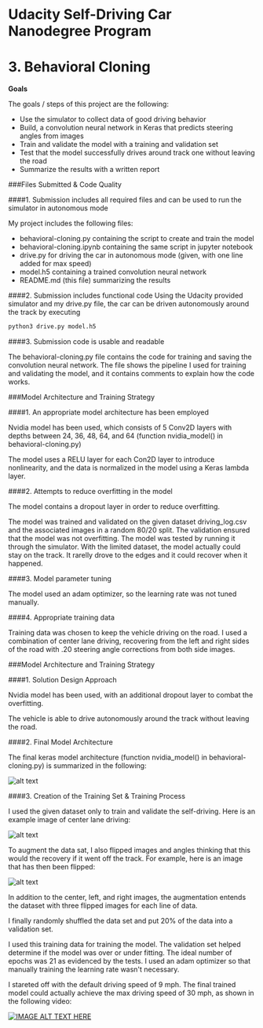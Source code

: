 # Udacity Self-Driving Car Nanodegree Program 

# **3. Behavioral Cloning** 

**Goals**

The goals / steps of this project are the following:
* Use the simulator to collect data of good driving behavior
* Build, a convolution neural network in Keras that predicts steering angles from images
* Train and validate the model with a training and validation set
* Test that the model successfully drives around track one without leaving the road
* Summarize the results with a written report


[//]: # (Image References)

[image5]: ./examples/model_summary.png "Model Image"
[image6]: ./examples/center_sample.png "Normal Image"
[image7]: ./examples/center_sample_flipped.png "Flipped Image"


###Files Submitted & Code Quality

####1. Submission includes all required files and can be used to run the simulator in autonomous mode

My project includes the following files:
* behavioral-cloning.py containing the script to create and train the model
* behavioral-cloning.ipynb containing the same script in jupyter notebook
* drive.py for driving the car in autonomous mode (given, with one line added for max speed)
* model.h5 containing a trained convolution neural network 
* README.md (this file) summarizing the results

####2. Submission includes functional code
Using the Udacity provided simulator and my drive.py file, the car can be driven autonomously around the track by executing 
```sh
python3 drive.py model.h5
```

####3. Submission code is usable and readable

The behavioral-cloning.py file contains the code for training and saving the convolution neural network. The file shows the pipeline I used for training and validating the model, and it contains comments to explain how the code works.

###Model Architecture and Training Strategy

####1. An appropriate model architecture has been employed

Nvidia model has been used, which consists of 5 Conv2D layers with depths between 24, 36, 48, 64, and 64 (function nvidia_model() in behavioral-cloning.py) 

The model uses a RELU layer for each Con2D layer to introduce nonlinearity, and the data is normalized in the model using a Keras lambda layer. 

####2. Attempts to reduce overfitting in the model

The model contains a dropout layer in order to reduce overfitting. 

The model was trained and validated on the given dataset driving_log.csv and the associated images in a random 80/20 split. The validation ensured that the model was not overfitting. The model was tested by running it through the simulator. With the limited dataset, the model actually could stay on the track. It rarelly drove to the edges and it could recover when it happened. 

####3. Model parameter tuning

The model used an adam optimizer, so the learning rate was not tuned manually.

####4. Appropriate training data

Training data was chosen to keep the vehicle driving on the road. I used a combination of center lane driving, recovering from the left and right sides of the road with .20 steering angle corrections from both side images. 

###Model Architecture and Training Strategy

####1. Solution Design Approach

Nvidia model has been used, with an additional dropout layer to combat the overfitting. 

The vehicle is able to drive autonomously around the track without leaving the road.

####2. Final Model Architecture

The final keras model architecture (function nvidia_model() in  behavioral-cloning.py) is summarized in the following:

![alt text][image5]

####3. Creation of the Training Set & Training Process

I used the given dataset only to train and validate the self-driving. Here is an example image of center lane driving:

![alt text][image6]

To augment the data sat, I also flipped images and angles thinking that this would the recovery if it went off the track. For example, here is an image that has then been flipped:

![alt text][image7]

In addition to the center, left, and right images, the augmentation entends the dataset with three flipped images for each line of data. 

I finally randomly shuffled the data set and put 20% of the data into a validation set. 

I used this training data for training the model. The validation set helped determine if the model was over or under fitting. The ideal number of epochs was 21 as evidenced by the tests. I used an adam optimizer so that manually training the learning rate wasn't necessary.

I stareted off with the default driving speed of 9 mph. The final trained model could actually achieve the max driving speed of 30 mph, as shown in the following video:

[![IMAGE ALT TEXT HERE](https://img.youtube.com/vi/xP5Y3oW2rjQ/0.jpg)](https://www.youtube.com/watch?v=xP5Y3oW2rjQ)
